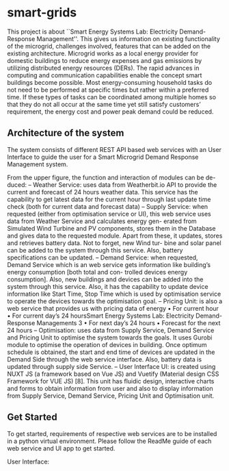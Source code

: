 # smart-grids

This project is about ``Smart Energy Systems Lab: Electricity Demand-Response Management''. This gives us information on existing functionality of the microgrid, challenges involved, features that can be added on the existing architecture. Microgrid works as a local energy provider for domestic buildings to reduce energy expenses and gas emissions by utilizing distributed energy resources (DERs). The rapid advances in computing and communication capabilities enable the concept smart buildings become possible. Most energy-consuming household tasks do not need to be performed at specific times but rather within a preferred time. If these types of tasks can be coordinated among multiple homes so that they do not all occur at the same time yet still satisfy customers’ requirement, the energy cost and power peak demand could be reduced.

## Architecture of the system

The system consists of different REST API based web services with an User Interface to guide the user for a Smart Microgrid Demand Response Management system.

From the upper figure, the function and interaction of modules can be de-
duced:
– Weather Service: uses data from Weatherbit.io API to provide the current
and forecast of 24 hours weather data. This service has the capability to get
latest data for the current hour through last update time check (both for
current data and forecast data)
– Supply Service: when requested (either from optimisation service or UI),
this web service uses data from Weather Service and calculates energy gen-
erated from Simulated Wind Turbine and PV components, stores them in
the Database and gives data to the requested module. Apart from these,
it updates, stores and retrieves battery data. Not to forget, new Wind tur-
bine and solar panel can be added to the system through this service. Also,
battery specifications can be updated.
– Demand Service: when requested, Demand Service which is an web service
gets information like building’s energy consumption [both total and con-
trolled devices energy consumption]. Also, new buildings and devices can
be added into the system through this service. Also, it has the capability
to update device information like Start Time, Stop Time which is used by
optimisation service to operate the devices towards the optimisation goal.
– Pricing Unit: is also a web service that provides us with pricing data of
energy
• For current hour
• For current day’s 24 hoursSmart Energy Systems Lab: Electricity Demand-Response Managements
3
• For next day’s 24 hours
• Forecast for the next 24 hours
– Optimisation: uses data from Supply Service, Demand Service and Pricing
Unit to optimise the system towards the goals. It uses Gurobi module to
optimise the operation of devices in building. Once optimum schedule is
obtained, the start and end time of devices are updated in the Demand Side
through the web service interface. Also, battery data is updated through
supply side Service.
– User Interface UI: is created using NUXT JS (a framework based on Vue
JS) and Vuetify (Material design CSS Framework for VUE JS) [8]. This unit
has fluidic design, interactive charts and forms to obtain information from
user and also to display information from Supply Service, Demand Service,
Pricing Unit and Optimisation unit.

## Get Started

To get started, requirements of respective web services are to be installed in a python virtual environment. Please follow the ReadMe guide of each web service and UI app to get started.

User Interface:



